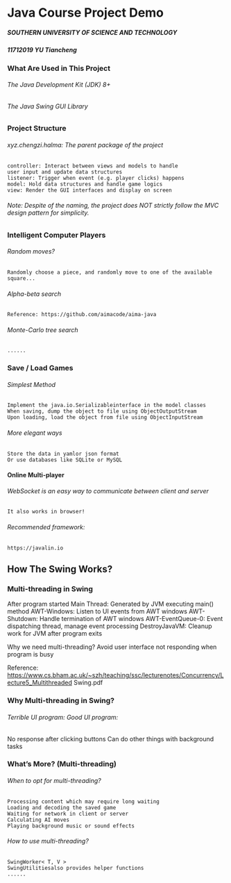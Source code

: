 # Java Course Project Demo

##### SOUTHERN UNIVERSITY OF SCIENCE AND TECHNOLOGY

##### 11712019 YU Tiancheng


### What Are Used in This Project

###### The Java Development Kit (JDK) 8+

###### The Java Swing GUI Library


### Project Structure

###### xyz.chengzi.halma: The parent package of the project

```
controller: Interact between views and models to handle
user input and update data structures
listener: Trigger when event (e.g. player clicks) happens
model: Hold data structures and handle game logics
view: Render the GUI interfaces and display on screen
```
###### Note: Despite of the naming, the project does NOT strictly follow the MVC design pattern for simplicity.


### Intelligent Computer Players

###### Random moves?

```
Randomly choose a piece, and randomly move to one of the available square...
```
###### Alpha-beta search

```
Reference: https://github.com/aimacode/aima-java
```
###### Monte-Carlo tree search

```
......
```

### Save / Load Games

###### Simplest Method

```
Implement the java.io.Serializableinterface in the model classes
When saving, dump the object to file using ObjectOutputStream
Upon loading, load the object from file using ObjectInputStream
```
###### More elegant ways

```
Store the data in yamlor json format
Or use databases like SQLite or MySQL
```

#### Online Multi-player

###### WebSocket is an easy way to communicate between client and server

```
It also works in browser!
```
###### Recommended framework:

```
https://javalin.io
```

## How The Swing Works?


### Multi-threading in Swing

After program started
Main Thread: Generated by JVM executing main() method
AWT-Windows: Listen to UI events from AWT windows
AWT-Shutdown: Handle termination of AWT windows
AWT-EventQueue-0: Event dispatching thread, manage event processing
DestroyJavaVM: Cleanup work for JVM after program exits

Why we need multi-threading?
Avoid user interface not responding when program is busy

Reference:
https://www.cs.bham.ac.uk/~szh/teaching/ssc/lecturenotes/Concurrency/Lecture5_Multithreaded
Swing.pdf


### Why Multi-threading in Swing?

###### Terrible UI program: Good UI program:

No response after clicking buttons Can do other things with background tasks


### What’s More? (Multi-threading)

###### When to opt for multi-threading?

```
Processing content which may require long waiting
Loading and decoding the saved game
Waiting for network in client or server
Calculating AI moves
Playing background music or sound effects
```
###### How to use multi-threading?

```
SwingWorker< T, V >
SwingUtilitiesalso provides helper functions
......
```
